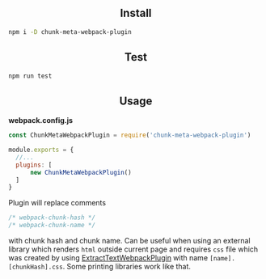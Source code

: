 <h2 align="center">Install</h2>

```bash
npm i -D chunk-meta-webpack-plugin
```

<h2 align="center">Test</h2>

```bash
npm run test
```

<h2 align="center">Usage</h2>

**webpack.config.js**
```js
const ChunkMetaWebpackPlugin = require('chunk-meta-webpack-plugin')

module.exports = {
  //...
  plugins: [
      new ChunkMetaWebpackPlugin()
  ]
}
```

Plugin will replace comments
```js
/* webpack-chunk-hash */
/* webpack-chunk-name */
```
with chunk hash and chunk name.
Can be useful when using an external library which renders `html` outside current page and requires `css` file which was created by using [ExtractTextWebpackPlugin](https://github.com/webpack-contrib/extract-text-webpack-plugin) with name `[name].[chunkHash].css`. Some printing libraries work like that.